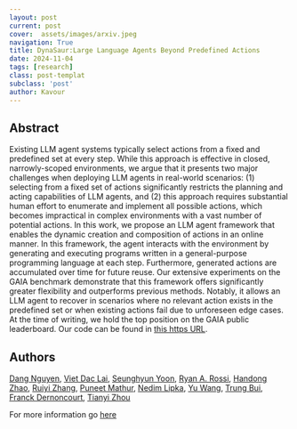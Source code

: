 ```yaml
---
layout: post
current: post
cover:  assets/images/arxiv.jpeg
navigation: True
title: DynaSaur:Large Language Agents Beyond Predefined Actions
date: 2024-11-04
tags: [research]
class: post-templat
subclass: 'post'
author: Kavour
---
```


<h2> Abstract </h2>

<p> Existing LLM agent systems typically select actions from a fixed and predefined set at every step. While this approach is effective in closed, narrowly-scoped environments, we argue that it presents two major challenges when deploying LLM agents in real-world scenarios: (1) selecting from a fixed set of actions significantly restricts the planning and acting capabilities of LLM agents, and (2) this approach requires substantial human effort to enumerate and implement all possible actions, which becomes impractical in complex environments with a vast number of potential actions. In this work, we propose an LLM agent framework that enables the dynamic creation and composition of actions in an online manner. In this framework, the agent interacts with the environment by generating and executing programs written in a general-purpose programming language at each step. Furthermore, generated actions are accumulated over time for future reuse. Our extensive experiments on the GAIA benchmark demonstrate that this framework offers significantly greater flexibility and outperforms previous methods. Notably, it allows an LLM agent to recover in scenarios where no relevant action exists in the predefined set or when existing actions fail due to unforeseen edge cases. At the time of writing, we hold the top position on the GAIA public leaderboard. Our code can be found in <a href='https://github.com/adobe-research/dynasaur'>this https URL</a>. </p>

<h2> Authors </h2>

<p> <a href="https://arxiv.org/search/cs?searchtype=author&amp;query=Nguyen,+D" rel="nofollow">Dang Nguyen</a>, <a href="https://arxiv.org/search/cs?searchtype=author&amp;query=Lai,+V+D" rel="nofollow">Viet Dac Lai</a>, <a href="https://arxiv.org/search/cs?searchtype=author&amp;query=Yoon,+S" rel="nofollow">Seunghyun Yoon</a>, <a href="https://arxiv.org/search/cs?searchtype=author&amp;query=Rossi,+R+A" rel="nofollow">Ryan A. Rossi</a>, <a href="https://arxiv.org/search/cs?searchtype=author&amp;query=Zhao,+H" rel="nofollow">Handong Zhao</a>, <a href="https://arxiv.org/search/cs?searchtype=author&amp;query=Zhang,+R" rel="nofollow">Ruiyi Zhang</a>, <a href="https://arxiv.org/search/cs?searchtype=author&amp;query=Mathur,+P" rel="nofollow">Puneet Mathur</a>, <a href="https://arxiv.org/search/cs?searchtype=author&amp;query=Lipka,+N" rel="nofollow">Nedim Lipka</a>, <a href="https://arxiv.org/search/cs?searchtype=author&amp;query=Wang,+Y" rel="nofollow">Yu Wang</a>, <a href="https://arxiv.org/search/cs?searchtype=author&amp;query=Bui,+T" rel="nofollow">Trung Bui</a>, <a href="https://arxiv.org/search/cs?searchtype=author&amp;query=Dernoncourt,+F" rel="nofollow">Franck Dernoncourt</a>, <a href="https://arxiv.org/search/cs?searchtype=author&amp;query=Zhou,+T" rel="nofollow">Tianyi Zhou</a> </p>

<p>For more information go <a href='https://arxiv.org/abs/2411.01747'>here</a></p>